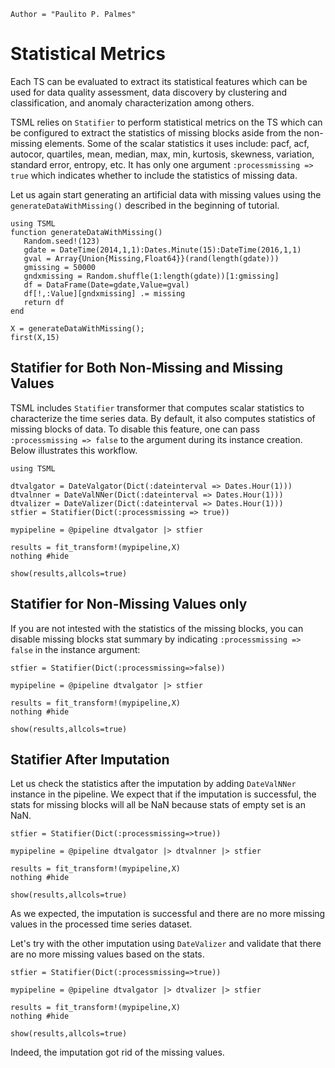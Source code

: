 ```@meta
Author = "Paulito P. Palmes"
```

# Statistical Metrics

Each TS can be evaluated to extract its statistical features which can be used for
data quality assessment, data discovery by clustering and classification, and anomaly
characterization among others.

TSML relies on `Statifier` to perform statistical metrics on the TS which can be
configured to extract the statistics of missing blocks aside from the non-missing elements.
Some of the scalar statistics it uses include: pacf, acf, autocor, quartiles, mean, median,
max, min, kurtosis, skewness, variation, standard error, entropy, etc. It has only
one argument `:processmissing => true` which indicates whether to include the statistics of
missing data.

Let us again start generating an artificial data with missing values 
using the `generateDataWithMissing()` described in the beginning of tutorial.

```@setup stat
using TSML
function generateDataWithMissing()
   Random.seed!(123)
   gdate = DateTime(2014,1,1):Dates.Minute(15):DateTime(2016,1,1)
   gval = Array{Union{Missing,Float64}}(rand(length(gdate)))
   gmissing = 50000
   gndxmissing = Random.shuffle(1:length(gdate))[1:gmissing]
   df = DataFrame(Date=gdate,Value=gval)
   df[!,:Value][gndxmissing] .= missing
   return df
end
```
```@repl stat
X = generateDataWithMissing();
first(X,15)
```

## Statifier for Both Non-Missing and Missing Values

TSML includes `Statifier` transformer that computes scalar statistics to
characterize the time series data. By default, it also computes statistics of 
missing blocks of data. To disable this feature, one can pass 
`:processmissing => false` to the argument during its instance creation. Below
illustrates this workflow.

```@example stat
using TSML

dtvalgator = DateValgator(Dict(:dateinterval => Dates.Hour(1)))
dtvalnner = DateValNNer(Dict(:dateinterval => Dates.Hour(1)))
dtvalizer = DateValizer(Dict(:dateinterval => Dates.Hour(1)))
stfier = Statifier(Dict(:processmissing => true))

mypipeline = @pipeline dtvalgator |> stfier

results = fit_transform!(mypipeline,X)
nothing #hide
```

```@repl stat
show(results,allcols=true)
```

## Statifier for Non-Missing Values only

If you are not intested with the statistics of the missing blocks, you can disable missing
blocks stat summary by indicating `:processmissing => false` in the instance argument:

```@example stat
stfier = Statifier(Dict(:processmissing=>false))

mypipeline = @pipeline dtvalgator |> stfier

results = fit_transform!(mypipeline,X)
nothing #hide
```

```@repl stat
show(results,allcols=true)
```

## Statifier After Imputation

Let us check the statistics after the imputation by adding `DateValNNer` instance in the
pipeline. We expect that if the imputation is successful,
the stats for missing blocks will all be NaN because stats of empty set is an NaN.

```@example stat
stfier = Statifier(Dict(:processmissing=>true))

mypipeline = @pipeline dtvalgator |> dtvalnner |> stfier

results = fit_transform!(mypipeline,X)
nothing #hide
```

```@repl stat
show(results,allcols=true)
```

As we expected, the imputation is successful and there are no more missing values in the
processed time series dataset.

Let's try with the other imputation using `DateValizer` and validate that there are no more
missing values based on the stats.

```@example stat
stfier = Statifier(Dict(:processmissing=>true))

mypipeline = @pipeline dtvalgator |> dtvalizer |> stfier

results = fit_transform!(mypipeline,X)
nothing #hide
```

```@repl stat
show(results,allcols=true)
```

Indeed, the imputation got rid of the missing values.
